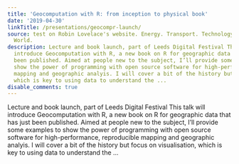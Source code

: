 ```yaml
---
title: 'Geocomputation with R: from inception to physical book'
date: '2019-04-30'
linkTitle: /presentations/geocompr-launch/
source: test on Robin Lovelace's website. Energy. Transport. Technology. Change the
  World.
description: Lecture and book launch, part of Leeds Digital Festival This talk will
  introduce Geocomputation with R, a new book on R for geographic data that has just
  been published. Aimed at people new to the subject, I’ll provide some examples to
  show the power of programming with open source software for high-performance, reproducible
  mapping and geographic analyis. I will cover a bit of the history but focus on visualisation,
  which is key to using data to understand the ...
disable_comments: true
---
```

Lecture and book launch, part of Leeds Digital Festival This talk will introduce Geocomputation with R, a new book on R for geographic data that has just been published. Aimed at people new to the subject, I’ll provide some examples to show the power of programming with open source software for high-performance, reproducible mapping and geographic analyis. I will cover a bit of the history but focus on visualisation, which is key to using data to understand the ...